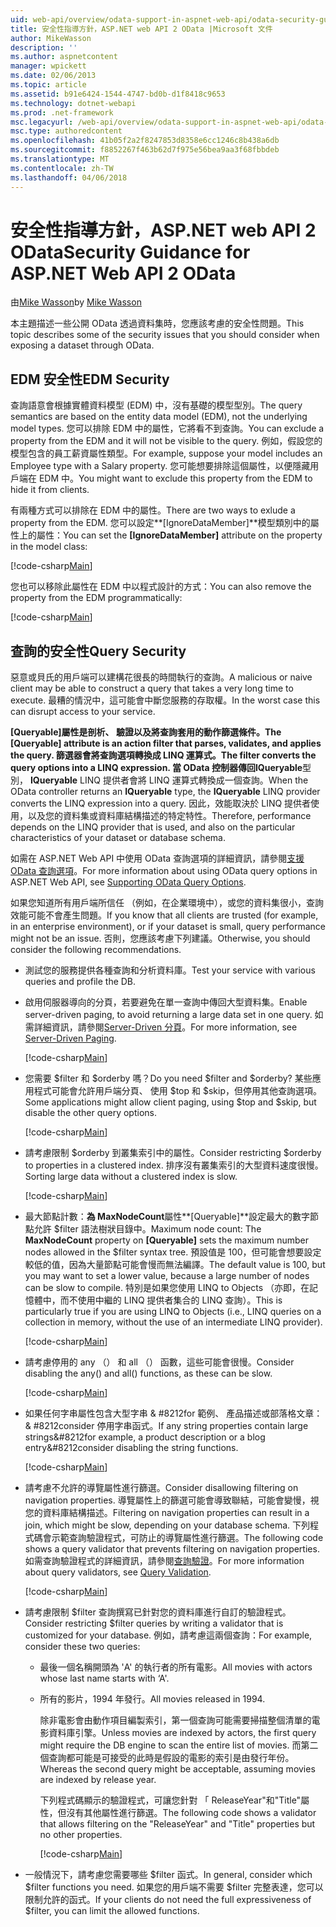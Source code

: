```yaml
---
uid: web-api/overview/odata-support-in-aspnet-web-api/odata-security-guidance
title: 安全性指導方針，ASP.NET web API 2 OData |Microsoft 文件
author: MikeWasson
description: ''
ms.author: aspnetcontent
manager: wpickett
ms.date: 02/06/2013
ms.topic: article
ms.assetid: b91e6424-1544-4747-bd0b-d1f8418c9653
ms.technology: dotnet-webapi
ms.prod: .net-framework
msc.legacyurl: /web-api/overview/odata-support-in-aspnet-web-api/odata-security-guidance
msc.type: authoredcontent
ms.openlocfilehash: 41b05f2a2f8247853d8358e6cc1246c8b438a6db
ms.sourcegitcommit: f8852267f463b62d7f975e56bea9aa3f68fbbdeb
ms.translationtype: MT
ms.contentlocale: zh-TW
ms.lasthandoff: 04/06/2018
---
```

<a name="security-guidance-for-aspnet-web-api-2-odata"></a><span data-ttu-id="5afae-102">安全性指導方針，ASP.NET web API 2 OData</span><span class="sxs-lookup"><span data-stu-id="5afae-102">Security Guidance for ASP.NET Web API 2 OData</span></span>
====================
<span data-ttu-id="5afae-103">由[Mike Wasson](https://github.com/MikeWasson)</span><span class="sxs-lookup"><span data-stu-id="5afae-103">by [Mike Wasson](https://github.com/MikeWasson)</span></span>

<span data-ttu-id="5afae-104">本主題描述一些公開 OData 透過資料集時，您應該考慮的安全性問題。</span><span class="sxs-lookup"><span data-stu-id="5afae-104">This topic describes some of the security issues that you should consider when exposing a dataset through OData.</span></span>

## <a name="edm-security"></a><span data-ttu-id="5afae-105">EDM 安全性</span><span class="sxs-lookup"><span data-stu-id="5afae-105">EDM Security</span></span>

<span data-ttu-id="5afae-106">查詢語意會根據實體資料模型 (EDM) 中，沒有基礎的模型型別。</span><span class="sxs-lookup"><span data-stu-id="5afae-106">The query semantics are based on the entity data model (EDM), not the underlying model types.</span></span> <span data-ttu-id="5afae-107">您可以排除 EDM 中的屬性，它將看不到查詢。</span><span class="sxs-lookup"><span data-stu-id="5afae-107">You can exclude a property from the EDM and it will not be visible to the query.</span></span> <span data-ttu-id="5afae-108">例如，假設您的模型包含的員工薪資屬性類型。</span><span class="sxs-lookup"><span data-stu-id="5afae-108">For example, suppose your model includes an Employee type with a Salary property.</span></span> <span data-ttu-id="5afae-109">您可能想要排除這個屬性，以便隱藏用戶端在 EDM 中。</span><span class="sxs-lookup"><span data-stu-id="5afae-109">You might want to exclude this property from the EDM to hide it from clients.</span></span>

<span data-ttu-id="5afae-110">有兩種方式可以排除在 EDM 中的屬性。</span><span class="sxs-lookup"><span data-stu-id="5afae-110">There are two ways to exlude a property from the EDM.</span></span> <span data-ttu-id="5afae-111">您可以設定**[IgnoreDataMember]**模型類別中的屬性上的屬性：</span><span class="sxs-lookup"><span data-stu-id="5afae-111">You can set the **[IgnoreDataMember]** attribute on the property in the model class:</span></span>

[!code-csharp[Main](odata-security-guidance/samples/sample1.cs)]

<span data-ttu-id="5afae-112">您也可以移除此屬性在 EDM 中以程式設計的方式：</span><span class="sxs-lookup"><span data-stu-id="5afae-112">You can also remove the property from the EDM programmatically:</span></span>

[!code-csharp[Main](odata-security-guidance/samples/sample2.cs)]

## <a name="query-security"></a><span data-ttu-id="5afae-113">查詢的安全性</span><span class="sxs-lookup"><span data-stu-id="5afae-113">Query Security</span></span>

<span data-ttu-id="5afae-114">惡意或貝氏的用戶端可以建構花很長的時間執行的查詢。</span><span class="sxs-lookup"><span data-stu-id="5afae-114">A malicious or naive client may be able to construct a query that takes a very long time to execute.</span></span> <span data-ttu-id="5afae-115">最糟的情況中，這可能會中斷您服務的存取權。</span><span class="sxs-lookup"><span data-stu-id="5afae-115">In the worst case this can disrupt access to your service.</span></span>

<span data-ttu-id="5afae-116">**[Queryable]**屬性是剖析、 驗證以及將查詢套用的動作篩選條件。</span><span class="sxs-lookup"><span data-stu-id="5afae-116">The **[Queryable]** attribute is an action filter that parses, validates, and applies the query.</span></span> <span data-ttu-id="5afae-117">篩選器會將查詢選項轉換成 LINQ 運算式。</span><span class="sxs-lookup"><span data-stu-id="5afae-117">The filter converts the query options into a LINQ expression.</span></span> <span data-ttu-id="5afae-118">當 OData 控制器傳回**IQueryable**型別， **IQueryable** LINQ 提供者會將 LINQ 運算式轉換成一個查詢。</span><span class="sxs-lookup"><span data-stu-id="5afae-118">When the OData controller returns an **IQueryable** type, the **IQueryable** LINQ provider converts the LINQ expression into a query.</span></span> <span data-ttu-id="5afae-119">因此，效能取決於 LINQ 提供者使用，以及您的資料集或資料庫結構描述的特定特性。</span><span class="sxs-lookup"><span data-stu-id="5afae-119">Therefore, performance depends on the LINQ provider that is used, and also on the particular characteristics of your dataset or database schema.</span></span>

<span data-ttu-id="5afae-120">如需在 ASP.NET Web API 中使用 OData 查詢選項的詳細資訊，請參閱[支援 OData 查詢選項](supporting-odata-query-options.md)。</span><span class="sxs-lookup"><span data-stu-id="5afae-120">For more information about using OData query options in ASP.NET Web API, see [Supporting OData Query Options](supporting-odata-query-options.md).</span></span>

<span data-ttu-id="5afae-121">如果您知道所有用戶端所信任 （例如，在企業環境中），或您的資料集很小，查詢效能可能不會產生問題。</span><span class="sxs-lookup"><span data-stu-id="5afae-121">If you know that all clients are trusted (for example, in an enterprise environment), or if your dataset is small, query performance might not be an issue.</span></span> <span data-ttu-id="5afae-122">否則，您應該考慮下列建議。</span><span class="sxs-lookup"><span data-stu-id="5afae-122">Otherwise, you should consider the following recommendations.</span></span>

- <span data-ttu-id="5afae-123">測試您的服務提供各種查詢和分析資料庫。</span><span class="sxs-lookup"><span data-stu-id="5afae-123">Test your service with various queries and profile the DB.</span></span>
- <span data-ttu-id="5afae-124">啟用伺服器導向的分頁，若要避免在單一查詢中傳回大型資料集。</span><span class="sxs-lookup"><span data-stu-id="5afae-124">Enable server-driven paging, to avoid returning a large data set in one query.</span></span> <span data-ttu-id="5afae-125">如需詳細資訊，請參閱[Server-Driven 分頁](supporting-odata-query-options.md#server-paging)。</span><span class="sxs-lookup"><span data-stu-id="5afae-125">For more information, see [Server-Driven Paging](supporting-odata-query-options.md#server-paging).</span></span> 

    [!code-csharp[Main](odata-security-guidance/samples/sample3.cs)]
- <span data-ttu-id="5afae-126">您需要 $filter 和 $orderby 嗎？</span><span class="sxs-lookup"><span data-stu-id="5afae-126">Do you need $filter and $orderby?</span></span> <span data-ttu-id="5afae-127">某些應用程式可能會允許用戶端分頁、 使用 $top 和 $skip，但停用其他查詢選項。</span><span class="sxs-lookup"><span data-stu-id="5afae-127">Some applications might allow client paging, using $top and $skip, but disable the other query options.</span></span> 

    [!code-csharp[Main](odata-security-guidance/samples/sample4.cs)]
- <span data-ttu-id="5afae-128">請考慮限制 $orderby 到叢集索引中的屬性。</span><span class="sxs-lookup"><span data-stu-id="5afae-128">Consider restricting $orderby to properties in a clustered index.</span></span> <span data-ttu-id="5afae-129">排序沒有叢集索引的大型資料速度很慢。</span><span class="sxs-lookup"><span data-stu-id="5afae-129">Sorting large data without a clustered index is slow.</span></span> 

    [!code-csharp[Main](odata-security-guidance/samples/sample5.cs)]
- <span data-ttu-id="5afae-130">最大節點計數：**為 MaxNodeCount**屬性**[Queryable]**設定最大的數字節點允許 $filter 語法樹狀目錄中。</span><span class="sxs-lookup"><span data-stu-id="5afae-130">Maximum node count: The **MaxNodeCount** property on **[Queryable]** sets the maximum number nodes allowed in the $filter syntax tree.</span></span> <span data-ttu-id="5afae-131">預設值是 100，但可能會想要設定較低的值，因為大量節點可能會慢而無法編譯。</span><span class="sxs-lookup"><span data-stu-id="5afae-131">The default value is 100, but you may want to set a lower value, because a large number of nodes can be slow to compile.</span></span> <span data-ttu-id="5afae-132">特別是如果您使用 LINQ to Objects （亦即，在記憶體中，而不使用中繼的 LINQ 提供者集合的 LINQ 查詢）。</span><span class="sxs-lookup"><span data-stu-id="5afae-132">This is particularly true if you are using LINQ to Objects (i.e., LINQ queries on a collection in memory, without the use of an intermediate LINQ provider).</span></span> 

    [!code-csharp[Main](odata-security-guidance/samples/sample6.cs)]
- <span data-ttu-id="5afae-133">請考慮停用的 any （） 和 all （） 函數，這些可能會很慢。</span><span class="sxs-lookup"><span data-stu-id="5afae-133">Consider disabling the any() and all() functions, as these can be slow.</span></span> 

    [!code-csharp[Main](odata-security-guidance/samples/sample7.cs)]
- <span data-ttu-id="5afae-134">如果任何字串屬性包含大型字串 & #8212for 範例、 產品描述或部落格文章： & #8212consider 停用字串函式。</span><span class="sxs-lookup"><span data-stu-id="5afae-134">If any string properties contain large strings&#8212for example, a product description or a blog entry&#8212consider disabling the string functions.</span></span> 

    [!code-csharp[Main](odata-security-guidance/samples/sample8.cs)]
- <span data-ttu-id="5afae-135">請考慮不允許的導覽屬性進行篩選。</span><span class="sxs-lookup"><span data-stu-id="5afae-135">Consider disallowing filtering on navigation properties.</span></span> <span data-ttu-id="5afae-136">導覽屬性上的篩選可能會導致聯結，可能會變慢，視您的資料庫結構描述。</span><span class="sxs-lookup"><span data-stu-id="5afae-136">Filtering on navigation properties can result in a join, which might be slow, depending on your database schema.</span></span> <span data-ttu-id="5afae-137">下列程式碼會示範查詢驗證程式，可防止的導覽屬性進行篩選。</span><span class="sxs-lookup"><span data-stu-id="5afae-137">The following code shows a query validator that prevents filtering on navigation properties.</span></span> <span data-ttu-id="5afae-138">如需查詢驗證程式的詳細資訊，請參閱[查詢驗證](supporting-odata-query-options.md#query-validation)。</span><span class="sxs-lookup"><span data-stu-id="5afae-138">For more information about query validators, see [Query Validation](supporting-odata-query-options.md#query-validation).</span></span> 

    [!code-csharp[Main](odata-security-guidance/samples/sample9.cs)]
- <span data-ttu-id="5afae-139">請考慮限制 $filter 查詢撰寫已針對您的資料庫進行自訂的驗證程式。</span><span class="sxs-lookup"><span data-stu-id="5afae-139">Consider restricting $filter queries by writing a validator that is customized for your database.</span></span> <span data-ttu-id="5afae-140">例如，請考慮這兩個查詢：</span><span class="sxs-lookup"><span data-stu-id="5afae-140">For example, consider these two queries:</span></span> 

  - <span data-ttu-id="5afae-141">最後一個名稱開頭為 'A' 的執行者的所有電影。</span><span class="sxs-lookup"><span data-stu-id="5afae-141">All movies with actors whose last name starts with ‘A'.</span></span>
  - <span data-ttu-id="5afae-142">所有的影片，1994 年發行。</span><span class="sxs-lookup"><span data-stu-id="5afae-142">All movies released in 1994.</span></span>

    <span data-ttu-id="5afae-143">除非電影會由動作項目編製索引，第一個查詢可能需要掃描整個清單的電影資料庫引擎。</span><span class="sxs-lookup"><span data-stu-id="5afae-143">Unless movies are indexed by actors, the first query might require the DB engine to scan the entire list of movies.</span></span> <span data-ttu-id="5afae-144">而第二個查詢都可能是可接受的此時是假設的電影的索引是由發行年份。</span><span class="sxs-lookup"><span data-stu-id="5afae-144">Whereas the second query might be acceptable, assuming movies are indexed by release year.</span></span>

    <span data-ttu-id="5afae-145">下列程式碼顯示的驗證程式，可讓您針對 「 ReleaseYear"和"Title"屬性，但沒有其他屬性進行篩選。</span><span class="sxs-lookup"><span data-stu-id="5afae-145">The following code shows a validator that allows filtering on the "ReleaseYear" and "Title" properties but no other properties.</span></span>

    [!code-csharp[Main](odata-security-guidance/samples/sample10.cs)]
- <span data-ttu-id="5afae-146">一般情況下，請考慮您需要哪些 $filter 函式。</span><span class="sxs-lookup"><span data-stu-id="5afae-146">In general, consider which $filter functions you need.</span></span> <span data-ttu-id="5afae-147">如果您的用戶端不需要 $filter 完整表達，您可以限制允許的函式。</span><span class="sxs-lookup"><span data-stu-id="5afae-147">If your clients do not need the full expressiveness of $filter, you can limit the allowed functions.</span></span>
